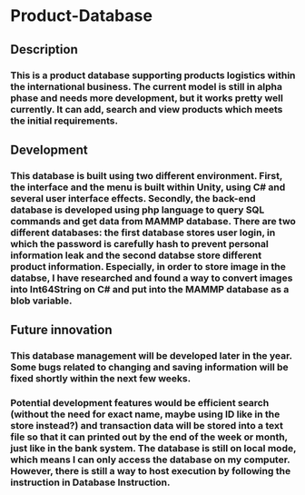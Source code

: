 # Product-Database

## Description
### This is a product database supporting products logistics within the international business. The current model is still in alpha phase and needs more development, but it works pretty well currently. It can add, search and view products which meets the initial requirements.

## Development
### This database is built using two different environment. First, the interface and the menu is built within Unity, using C# and several user interface effects. Secondly, the back-end database is developed using php language to query SQL commands and get data from MAMMP database. There are two different databases: the first database stores user login, in which the password is carefully hash to prevent personal information leak and the second databse store different product information. Especially, in order to store image in the databse, I have researched and found a way to convert images into Int64String on C# and put into the MAMMP database as a blob variable.

## Future innovation
### This database management will be developed later in the year. Some bugs related to changing and saving information will be fixed shortly within the next few weeks. 
### Potential development features would be efficient search (without the need for exact name, maybe using ID like in the store instead?) and transaction data will be stored into a text file so that it can printed out by the end of the week or month, just like in the bank system. The database is still on local mode, which means I can only access the database on my computer. However, there is still a way to host execution by following the instruction in Database Instruction.

